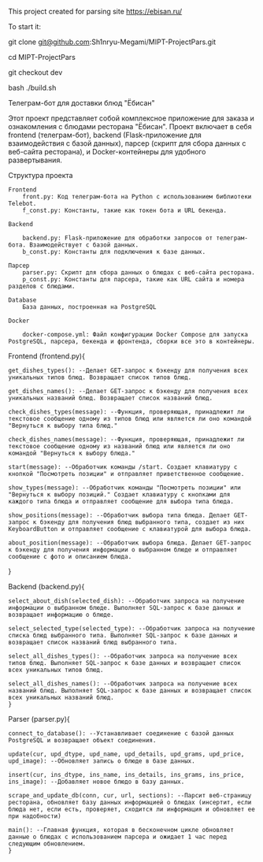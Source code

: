 This project created for parsing site https://ebisan.ru/

To start it:

git clone git@github.com:Sh1nryu-Megami/MIPT-ProjectPars.git

cd MIPT-ProjectPars

git checkout dev

bash ./build.sh

Телеграм-бот для доставки блюд "Ёбисан"

Этот проект представляет собой комплексное приложение для заказа и ознакомления с блюдами ресторана "Ёбисан". Проект включает в себя frontend (телеграм-бот), backend (Flask-приложение для взаимодействия с базой данных), парсер (скрипт для сбора данных с веб-сайта ресторана), и Docker-контейнеры для удобного развертывания.

Структура проекта

	Frontend
		front.py: Код телеграм-бота на Python с использованием библиотеки Telebot.
		f_const.py: Константы, такие как токен бота и URL бекенда.

	Backend

		backend.py: Flask-приложение для обработки запросов от телеграм-бота. Взаимодействует с базой данных.
		b_const.py: Константы для подключения к базе данных.

	Парсер
		parser.py: Скрипт для сбора данных о блюдах с веб-сайта ресторана.
		p_const.py: Константы для парсера, такие как URL сайта и номера разделов с блюдами.

	Database
		База данных, построенная на PostgreSQL
		
	Docker

		docker-compose.yml: Файл конфигурации Docker Compose для запуска PostgreSQL, парсера, бекенда и фронтенда, сборки все это в контейнеры.



Frontend (frontend.py){

	get_dishes_types(): --Делает GET-запрос к бэкенду для получения всех уникальных типов блюд. Возвращает список типов блюд.

	get_dishes_names(): --Делает GET-запрос к бэкенду для получения всех уникальных названий блюд. Возвращает список названий блюд.

	check_dishes_types(message): --Функция, проверяющая, принадлежит ли текстовое сообщение одному из типов блюд или является ли оно командой "Вернуться к выбору типа блюд."

	check_dishes_names(message): --Функция, проверяющая, принадлежит ли текстовое сообщение одному из названий блюд или является ли оно командой "Вернуться к выбору блюда."

	start(message): --Обработчик команды /start. Создает клавиатуру с кнопкой "Посмотреть позиции" и отправляет приветственное сообщение.

	show_types(message): --Обработчик команды "Посмотреть позиции" или "Вернуться к выбору позиций." Создает клавиатуру с кнопками для каждого типа блюда и отправляет сообщение для выбора типа блюда.

	show_positions(message): --Обработчик выбора типа блюда. Делает GET-запрос к бэкенду для получения блюд выбранного типа, создает из них KeyboardButton и отправляет сообщение с клавиатурой для выбора блюда.

	about_position(message): --Обработчик выбора блюда. Делает GET-запрос к бэкенду для получения информации о выбранном блюде и отправляет сообщение с фото и описанием блюда.
}



Backend (backend.py){

	select_about_dish(selected_dish): --Обработчик запроса на получение информации о выбранном блюде. Выполняет SQL-запрос к базе данных и возвращает информацию о блюде.

	select_selected_type(selected_type): --Обработчик запроса на получение списка блюд выбранного типа. Выполняет SQL-запрос к базе данных и возвращает список названий блюд выбранного типа.

	select_all_dishes_types(): --Обработчик запроса на получение всех типов блюд. Выполняет SQL-запрос к базе данных и возвращает список всех уникальных типов блюд.

	select_all_dishes_names(): --Обработчик запроса на получение всех названий блюд. Выполняет SQL-запрос к базе данных и возвращает список всех уникальных названий блюд.
	}



Parser (parser.py){

	connect_to_database(): --Устанавливает соединение с базой данных PostgreSQL и возвращает объект соединения.

	update(cur, upd_dtype, upd_name, upd_details, upd_grams, upd_price, upd_image): --Обновляет запись о блюде в базе данных.

	insert(cur, ins_dtype, ins_name, ins_details, ins_grams, ins_price, ins_image): --Добавляет новое блюдо в базу данных.

	scrape_and_update_db(conn, cur, url, sections): --Парсит веб-страницу ресторана, обновляет базу данных информацией о блюдах (инсертит, если блюда нет, если есть, проверяет, сходится ли информация и обновляет ее при надобности)

	main(): --Главная функция, которая в бесконечном цикле обновляет данные о блюдах с использованием парсера и ожидает 1 час перед следующим обновлением.
	}



